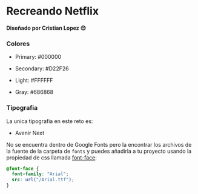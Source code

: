 # Recreando Netflix

**Diseñado por Cristian Lopez 😊**

### Colores

<!-- Negro -->

- Primary: #000000
<!-- Rojo -->
- Secondary: #D22F26
<!-- Blanco -->
- Light: #FFFFFF
<!-- Gris -->
- Gray: #686868

### Tipografia

La unica tipografia en este reto es:

- Avenir Next

No se encuentra dentro de Google Fonts pero la encontrar los archivos de la fuente de la carpeta de `fonts` y puedes añadirla a tu proyecto usando la propiedad de css llamada [font-face](https://developer.mozilla.org/es/docs/Web/CSS/@font-face):

```css
@font-face {
  font-family: "Arial";
  src: url("/Arial.ttf");
}
```
